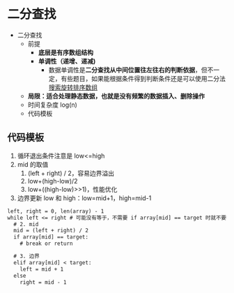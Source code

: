
# 二分查找

- 二分查找
  - 前提
    - **底层是有序数组结构**
    - **单调性（递增、递减)**
      - 数据单调性是**二分查找从中间位置往左往右的判断依据**，但不一定，有些题目，如果能根据条件得到判断条件还是可以使用二分法 [搜索旋转排序数组](https://leetcode-cn.com/problems/search-in-rotated-sorted-array/)
  - **局限：适合处理静态数据，也就是没有频繁的数据插入、删除操作**
  - 时间复杂度 log(n)
  - 代码模板


## 代码模板

1. 循环退出条件注意是 low<=high
2. mid 的取值
   1. (left + right) / 2，容易边界溢出
   2. low+(high-low)/2
   3. low+((high-low)>>1)，性能优化
3. 边界更新 low 和 high：low=mid+1，high=mid-1

```txt
left, right = 0, len(array) - 1
while left <= right # 可能没有等于，不需要 if array[mid] == target 时就不要等于
  # 2. mid
  mid = (left + right) / 2
  if array[mid] == target:
    # break or return

  # 3. 边界
  elif array[mid] < target:
    left = mid + 1
  else
    right = mid - 1
```


